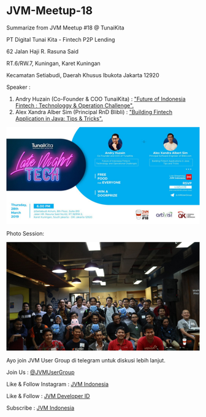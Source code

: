 # JVM-Meetup-18
Summarize from JVM Meetup #18 @ TunaiKita

PT Digital Tunai Kita - Fintech P2P Lending

62 Jalan Haji R. Rasuna Said

RT.6/RW.7, Kuningan, Karet Kuningan

Kecamatan Setiabudi, Daerah Khusus Ibukota Jakarta 12920 

Speaker :

1. Andry Huzain (Co-Founder & COO TunaiKita) : ["Future of Indonesia Fintech : Technologgy & Operation Challenge".](https://drive.google.com/open?id=1OUGhlBo_Mje89W6Z8w45hMo6VC_Ef-Ko)
2. Alex Xandra Alber Sim (Principal RnD Blibli) : ["Building Fintech Application in Java: Tips & Tricks".](https://drive.google.com/open?id=19n084ZF-DtGj87TG6_HYSv2S2wJ4qjV-)

![JVM Meetup #18 Poster](img/JVM18_landscape.jpg "JVM Meetup #18 Poster")

Photo Session:

![JVM 18 Photo Session](img/jvm18.jpg)

Ayo join JVM User Group di telegram untuk diskusi lebih lanjut.

Join Us : [@JVMUserGroup](https://t.me/JVMUserGroup)

Like & Follow Instagram : [JVM Indonesia](https://www.instagram.com/jvmindonesia/)

Like & Follow : [JVM Developer ID](https://www.facebook.com/JVMDeveloperID/)

Subscribe : [JVM Indonesia](https://www.youtube.com/channel/UCXwXmQEQySqhqAMmys4N56w)